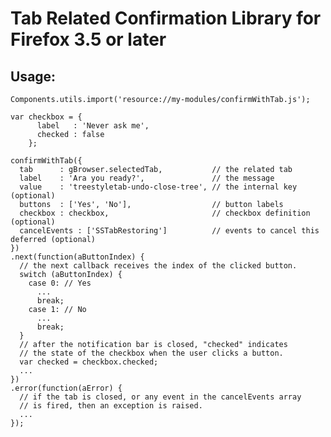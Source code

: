 # Tab Related Confirmation Library for Firefox 3.5 or later

## Usage:

    Components.utils.import('resource://my-modules/confirmWithTab.js');
    
    var checkbox = {
          label   : 'Never ask me',
          checked : false
        };
    
    confirmWithTab({
      tab      : gBrowser.selectedTab,           // the related tab
      label    : 'Ara you ready?',               // the message
      value    : 'treestyletab-undo-close-tree', // the internal key (optional)
      buttons  : ['Yes', 'No'],                  // button labels
      checkbox : checkbox,                       // checkbox definition (optional)
      cancelEvents : ['SSTabRestoring']          // events to cancel this deferred (optional)
    })
    .next(function(aButtonIndex) {
      // the next callback receives the index of the clicked button.
      switch (aButtonIndex) {
        case 0: // Yes
          ...
          break;
        case 1: // No
          ...
          break;
      }
      // after the notification bar is closed, "checked" indicates
      // the state of the checkbox when the user clicks a button.
      var checked = checkbox.checked;
      ...
    })
    .error(function(aError) {
      // if the tab is closed, or any event in the cancelEvents array
      // is fired, then an exception is raised.
      ...
    });

